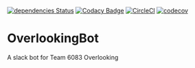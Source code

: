 [![dependencies Status](https://david-dm.org/Team6083/OverlookingBot/status.svg)](https://david-dm.org/Team6083/OverlookingBot) [![Codacy Badge](https://api.codacy.com/project/badge/Grade/1198d827d95941508976c0d39d4e19cf)](https://www.codacy.com/app/Team6083/OverlookingBot?utm_source=github.com&amp;utm_medium=referral&amp;utm_content=Team6083/OverlookingBot&amp;utm_campaign=Badge_Grade ) [![CircleCI](https://circleci.com/gh/Team6083/OverlookingBot.svg?style=shield)](https://circleci.com/gh/Team6083/OverlookingBot) [![codecov](https://codecov.io/gh/Team6083/OverlookingBot/branch/master/graph/badge.svg)](https://codecov.io/gh/Team6083/OverlookingBot)

# OverlookingBot

A slack bot for Team 6083 Overlooking
